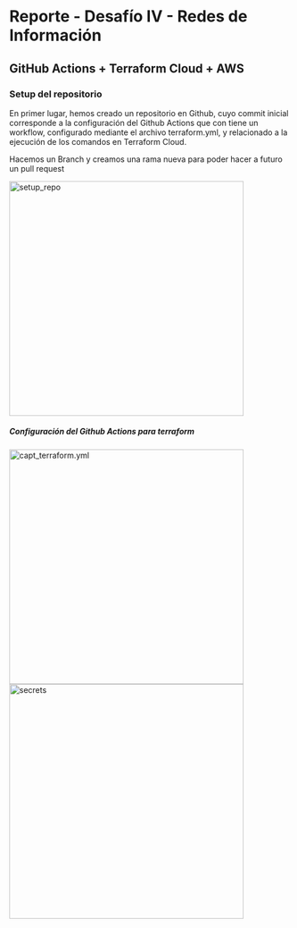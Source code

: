 # Reporte - Desafío IV - Redes de Información
## GitHub Actions + Terraform Cloud + AWS


### Setup del repositorio

En primer lugar, hemos creado un repositorio en Github, cuyo commit inicial corresponde a la configuración del Github Actions que 
con tiene un workflow, configurado mediante el archivo terraform.yml, y relacionado a la ejecución de los comandos en Terraform Cloud.

Hacemos un Branch y creamos una rama nueva para poder hacer a futuro un pull request 

<img src="https://drive.google.com/uc?export=view&id=1QEa_qnZmVzvflDhjZ7dtFK56eyIv14va" style="width: 30em; max-width: 100%; height: auto" title="setup_repo" />

##### Configuración del Github Actions para terraform

<img src="https://drive.google.com/uc?export=view&id=16vrmjix50CPoyPL5aIUOaI-Cd8jdPYbt" style="width: 30em; max-width: 100%; height: auto" title="capt_terraform.yml" />

<img src="https://drive.google.com/uc?export=view&id=1QEa_qnZmVzvflDhjZ7dtFK56eyIv14va" style="width: 30em; max-width: 100%; height: auto" title="secrets" />


